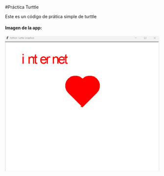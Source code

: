 #Práctica Turttle
<p>Este es un código de prática simple de turttle</p>

<h4>Imagen de la app:</h4>
<img src="example.png">
